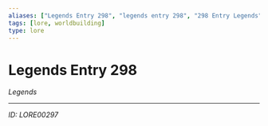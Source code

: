 ```yaml
---
aliases: ["Legends Entry 298", "legends entry 298", "298 Entry Legends"]
tags: [lore, worldbuilding]
type: lore
---
```


# Legends Entry 298

*Legends*

---
*ID: LORE00297*
